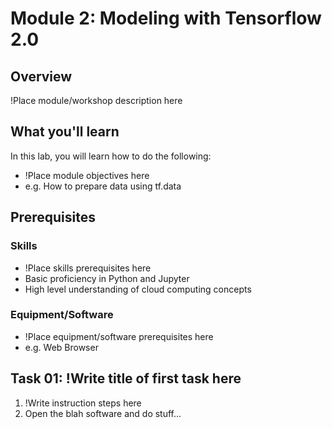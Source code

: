 # Module 2: Modeling with Tensorflow 2.0
## Overview
!Place module/workshop description here

## What you'll learn
In this lab, you will learn how to do the following:
- !Place module objectives here
- e.g. How to prepare data using tf.data

## Prerequisites

### Skills
- !Place skills prerequisites here
- Basic proficiency in Python and Jupyter
- High level understanding of cloud computing concepts

### Equipment/Software

- !Place equipment/software prerequisites here
- e.g. Web Browser

## Task 01: !Write title of first task here
1. !Write instruction steps here
2. Open the blah software and do stuff...


